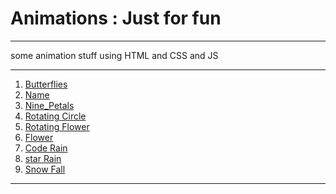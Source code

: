<h1> Animations : Just for fun </h1>

---

<p> some animation stuff using HTML and CSS and JS</P>

---

 <ol>
	<a href="https://dynamic-froyo-044e9b.netlify.app/"><li>Butterflies</li></a>
	<a href="https://dapper-choux-bf8d2d.netlify.app/"><li>Name</li></a>
	<a href="https://tranquil-caramel-0aa49d.netlify.app/"><li>Nine_Petals</li></a>
	<a href="https://thunderous-hotteok-28f4bd.netlify.app/"><li>Rotating Circle</li></a>
	<a href="https://cosmic-lily-fe96b7.netlify.app/"><li>Rotating Flower</li></a>
	<a href="https://keen-malasada-0e084a.netlify.app/"><li>Flower</li></a>
	<a href="https://resplendent-sunflower-e81b47.netlify.app/"><li>Code Rain</li></a>
	<a href="https://spiffy-meringue-a7c3af.netlify.app/"><li>star Rain</li></a>
	<a href="https://inquisitive-semifreddo-f314df.netlify.app/"><li>Snow Fall</li></a>
  </ol>

  <hr />

  <!-- <div style="display: grid; justify-content: center;align-items: center; grid-template-columns:repeat(3,1fr) ;grid-template-rows:repeat(2,1fr);">
	<a href="https://dynamic-froyo-044e9b.netlify.app/"><img src="" alt=""><br><span>Butterflies</span></a>
	<a href="https://dapper-choux-bf8d2d.netlify.app/"><img src="" alt=""><br><span>Name</span></a>
	<a href="https://tranquil-caramel-0aa49d.netlify.app/"><img src="" alt=""><br><span>Nine_Petals</span></a>
	<a href="https://thunderous-hotteok-28f4bd.netlify.app/"><img src="" alt=""><br><span>Rotating Circle</span></a>
	<a href="https://cosmic-lily-fe96b7.netlify.app/"><img src="" alt=""><br><span>Rotating Flower</span></a>
	<a href="https://keen-malasada-0e084a.netlify.app/"><img src="" alt=""><br><span>Flower</span></a>
  </div>
  
  <hr /> -->